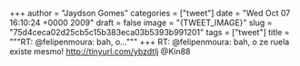 
+++
author = "Jaydson Gomes"
categories = ["tweet"]
date = "Wed Oct 07 16:10:24 +0000 2009"
draft = false
image = "{TWEET_IMAGE}"
slug = "75d4ceca02d25cb5c15b383eca03b5393b991201"
tags = ["tweet"]
title = """RT: @felipenmoura: bah, o..."""
+++
RT: @felipenmoura: bah, o ze ruela existe mesmo! http://tinyurl.com/ybzdtlj @Kin88
